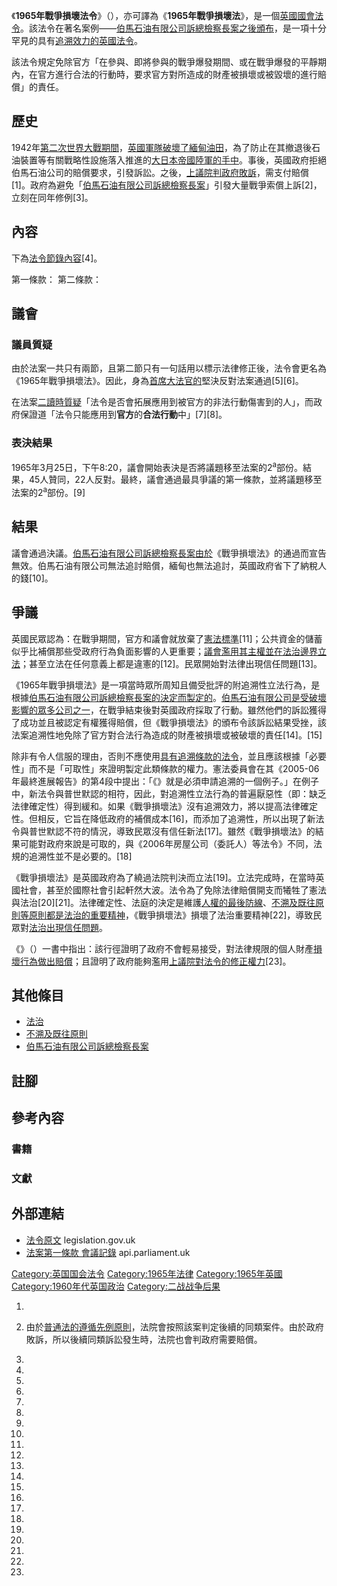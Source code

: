 《**1965年戰爭損壞法令**》（），亦可譯為《**1965年戰爭損壞法**》，是一個[英國國會法令](../Page/英國國會法令.md "wikilink")。該法令在著名案例——[伯馬石油有限公司訴總檢察長案之後頒布](https://zh.wikipedia.org/wiki/伯馬石油有限公司訴總檢察長案 "wikilink")，是一項十分罕見的具有[追溯效力的英國法令](https://zh.wikipedia.org/wiki/追溯法令 "wikilink")。

該法令規定免除官方「在參與、即將參與的戰爭爆發期間、或在戰爭爆發的平靜期內，在官方進行合法的行動時，要求官方對所造成的財產被損壞或被毀壞的進行賠償」的責任。

## 歷史

1942年[第二次世界大戰期間](https://zh.wikipedia.org/wiki/第二次世界大戰 "wikilink")，[英國軍隊破壞了](../Page/英國軍隊.md "wikilink")[緬甸油田](https://zh.wikipedia.org/wiki/緬甸 "wikilink")，為了防止在其撤退後石油裝置等有關戰略性設施落入推進的[大日本帝國陸軍的手中](../Page/大日本帝國陸軍.md "wikilink")。事後，英國政府拒絕伯馬石油公司的賠償要求，引發訴訟。之後，[上議院判政府敗訴](../Page/英國上議院.md "wikilink")，需支付賠償\[1\]。政府為避免「[伯馬石油有限公司訴總檢察長案](https://zh.wikipedia.org/wiki/伯馬石油有限公司訴總檢察長案 "wikilink")」引發大量戰爭索償上訴\[2\]，立刻在同年修例\[3\]。

## 內容

下為[法令節錄內容](../Page/法令.md "wikilink")\[4\]。

第一條款： 第二條款：

## 議會

### 議員質疑

由於法案一共只有兩節，且第二節只有一句話用以標示法律修正後，法令會更名為《1965年戰爭損壞法》。因此，身為[首席大法官的](https://zh.wikipedia.org/wiki/首席大法官 "wikilink")堅決反對法案通過\[5\]\[6\]。

在法案[二讀時質疑](https://zh.wikipedia.org/wiki/三讀 "wikilink")「法令是否會拓展應用到被官方的非法行動傷害到的人」，而政府保證道「法令只能應用到**官方**的**合法行動**中」\[7\]\[8\]。

### 表決結果

1965年3月25日，下午8:20，議會開始表決是否將議題移至法案的2<sup>a</sup>部份。結果，45人贊同，22人反對。最終，議會通過最具爭議的第一條款，並將議題移至法案的2<sup>a</sup>部份。\[9\]

## 結果

議會通過決議。[伯馬石油有限公司訴總檢察長案由於](https://zh.wikipedia.org/wiki/伯馬石油有限公司訴總檢察長案 "wikilink")《戰爭損壞法》的通過而宣告無效。伯馬石油有限公司無法追討賠償，緬甸也無法追討，英國政府省下了納稅人的錢\[10\]。

## 爭議

英國民眾認為：在戰爭期間，官方和議會就放棄了[憲法標準](https://zh.wikipedia.org/wiki/英國憲法 "wikilink")\[11\]；公共資金的儲蓄似乎比補償那些受政府行為負面影響的人更重要；[議會濫用其主權並在](https://zh.wikipedia.org/wiki/英國議會 "wikilink")[法治邊界立法](../Page/法治.md "wikilink")；甚至立法在任何意義上都是違憲的\[12\]。民眾開始對法律出現信任問題\[13\]。

《1965年戰爭損壞法》是一項當時眾所周知且備受批評的附追溯性立法行為，是根據[伯馬石油有限公司訴總檢察長案的決定而製定的](https://zh.wikipedia.org/wiki/伯馬石油有限公司訴總檢察長案 "wikilink")。[伯馬石油有限公司是受破壞影響的眾多公司之一](https://zh.wikipedia.org/wiki/伯馬石油有限公司 "wikilink")，在戰爭結束後對英國政府採取了行動。雖然他們的訴訟獲得了成功並且被認定有權獲得賠償，但《戰爭損壞法》的頒布令該訴訟結果受挫，該法案追溯性地免除了官方對合法行為造成的財產被損壞或被破壞的責任\[14\]。\[15\]

除非有令人信服的理由，否則不應使用[具有追溯條款的法令](https://zh.wikipedia.org/wiki/追溯法令 "wikilink")，並且應該根據「必要性」而不是「可取性」來證明製定此類條款的權力。憲法委員會在其《2005-06年最終進展報告》的第4段中提出：「《》就是必須申請追溯的一個例子。」在例子中，新法令與普世默認的相符，因此，對追溯性立法行為的普遍厭惡性（即：缺乏法律確定性）得到緩和。如果《戰爭損壞法》沒有追溯效力，將以提高法律確定性。但相反，它旨在降低政府的補償成本\[16\]，而添加了追溯性，所以出現了新法令與普世默認不符的情況，導致民眾沒有信任新法\[17\]。雖然《戰爭損壞法》的結果可能對政府來說是可取的，與《2006年房屋公司（委託人）等法令》不同，法規的追溯性並不是必要的。\[18\]

《戰爭損壞法》是英國政府為了繞過法院判決而立法\[19\]。立法完成時，在當時英國社會，甚至於國際社會引起軒然大波。法令為了免除法律賠償開支而犧牲了憲法與法治\[20\]\[21\]。法律確定性、法庭的決定是維護[人權的最後防線](https://zh.wikipedia.org/wiki/人權 "wikilink")、[不溯及既往原則等原則都是](../Page/不溯及既往原則.md "wikilink")[法治的重要精神](../Page/法治.md "wikilink")，《戰爭損壞法》損壞了法治重要精神\[22\]，導致民眾對[法治出現信任問題](../Page/法治.md "wikilink")。

《》（）一書中指出：該行徑證明了政府不會輕易接受，對法律規限的個人財產[損壞行為做出賠償](https://zh.wikipedia.org/wiki/刑事損壞_\(英格蘭法律\) "wikilink")；且證明了政府能夠濫用[上議院對](../Page/英國上議院.md "wikilink")[法令的修正權力](../Page/法令.md "wikilink")\[23\]。

## 其他條目

  - [法治](../Page/法治.md "wikilink")
  - [不溯及既往原則](../Page/不溯及既往原則.md "wikilink")
  - [伯馬石油有限公司訴總檢察長案](https://zh.wikipedia.org/wiki/伯馬石油有限公司訴總檢察長案 "wikilink")

## 註腳

## 參考內容

### 書籍

### 文獻

## 外部連結

  - [法令原文](http://www.legislation.gov.uk/ukpga/1965/18)
    legislation.gov.uk
  - [法案第一條款
    會議記錄](https://api.parliament.uk/historic-hansard/lords/1965/mar/25/war-damage-bill-1)
    api.parliament.uk

[Category:英国国会法令](https://zh.wikipedia.org/wiki/Category:英国国会法令 "wikilink")
[Category:1965年法律](https://zh.wikipedia.org/wiki/Category:1965年法律 "wikilink")
[Category:1965年英國](https://zh.wikipedia.org/wiki/Category:1965年英國 "wikilink")
[Category:1960年代英国政治](https://zh.wikipedia.org/wiki/Category:1960年代英国政治 "wikilink")
[Category:二战战争后果](https://zh.wikipedia.org/wiki/Category:二战战争后果 "wikilink")

1.

2.  由於[普通法的](../Page/英美法系.md "wikilink")[遵循先例原則](../Page/遵循先例.md "wikilink")，法院會按照該案判定後續的同類案件。由於政府敗訴，所以後續同類訴訟發生時，法院也會判政府需要賠償。

3.

4.

5.
6.

7.

8.
9.

10.

11.
12.
13.

14.

15.

16.
17.
18.
19.

20.
21.
22.

23.